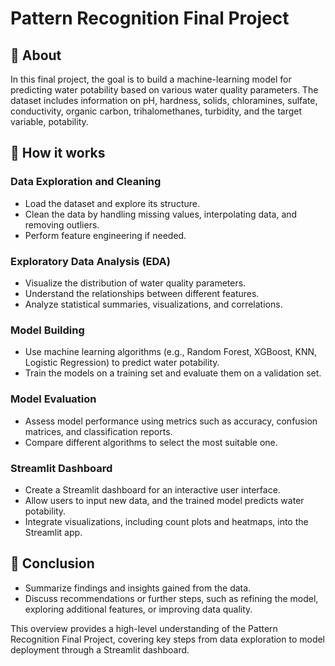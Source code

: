 # Pattern Recognition Final Project

## 🧐 About <a name = "about"></a>
In this final project, the goal is to build a machine-learning model for predicting water potability based on various water quality parameters. The dataset includes information on pH, hardness, solids, chloramines, sulfate, conductivity, organic carbon, trihalomethanes, turbidity, and the target variable, potability.


## 💭 How it works <a name = "working"></a>
### Data Exploration and Cleaning
- Load the dataset and explore its structure.
- Clean the data by handling missing values, interpolating data, and removing outliers.
- Perform feature engineering if needed.

### Exploratory Data Analysis (EDA)
- Visualize the distribution of water quality parameters.
- Understand the relationships between different features.
- Analyze statistical summaries, visualizations, and correlations.

### Model Building
- Use machine learning algorithms (e.g., Random Forest, XGBoost, KNN, Logistic Regression) to predict water potability.
- Train the models on a training set and evaluate them on a validation set.

### Model Evaluation
- Assess model performance using metrics such as accuracy, confusion matrices, and classification reports.
- Compare different algorithms to select the most suitable one.

### Streamlit Dashboard
- Create a Streamlit dashboard for an interactive user interface.
- Allow users to input new data, and the trained model predicts water potability.
- Integrate visualizations, including count plots and heatmaps, into the Streamlit app.

## 🙏 Conclusion <a name = "Conclusion"></a>
- Summarize findings and insights gained from the data.
- Discuss recommendations or further steps, such as refining the model, exploring additional features, or improving data quality.

This overview provides a high-level understanding of the Pattern Recognition Final Project, covering key steps from data exploration to model deployment through a Streamlit dashboard.

<!---
your comment goes here
and here
'''https://www.kaggle.com/datasets/adityakadiwal/water-potability'''
-->


